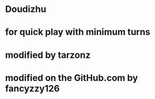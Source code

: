 # Doudizhu
# for quick play with minimum turns
# modified by tarzonz
# modified on the GitHub.com by fancyzzy126
